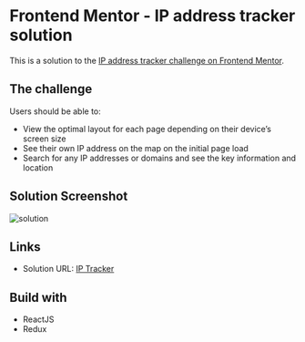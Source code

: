# Frontend Mentor - IP address tracker solution 
This is a solution to the [IP address tracker challenge on Frontend Mentor](https://www.frontendmentor.io/challenges/ip-address-tracker-I8-0yYAH0).

## The challenge 
Users should be able to: 
* View the optimal layout for each page depending on their device’s screen size
* See their own IP address on the map on the initial page load
* Search for any IP addresses or domains and see the key information and location 

## Solution Screenshot
![solution](https://i.imgur.com/XkVfiZZ.jpg)

## Links
* Solution URL: [IP Tracker](https://ipaddresstracker-nikola.netlify.app/)

## Build with
* ReactJS
* Redux
